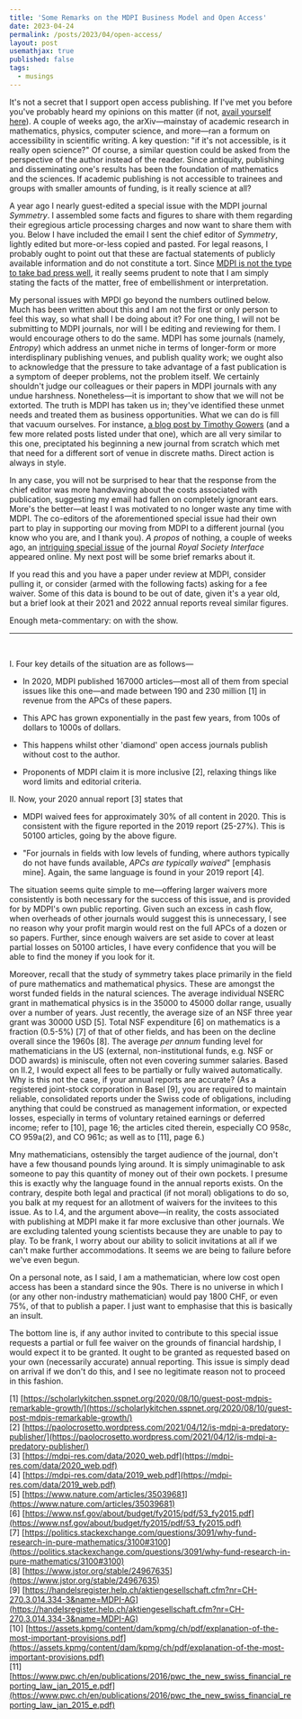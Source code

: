 ```yaml
---
title: 'Some Remarks on the MDPI Business Model and Open Access'
date: 2023-04-24
permalink: /posts/2023/04/open-access/
layout: post
usemathjax: true
published: false
tags:
  - musings
---
```


It's not a secret that I support open access publishing. If I've met you before you've probably heard my opinions on this matter (if not, [avail yourself here](https://darsakthi.github.io/other/)). A couple of weeks ago, the arXiv—mainstay of academic research in mathematics, physics, computer science, and more—ran a formum on accessibility in scientific writing. A key question: "if it's not accessible, is it really open science?" Of course, a similar question could be asked from the perspective of the author instead of the reader. Since antiquity, publishing and disseminating one's results has been the foundation of mathematics and the sciences. If academic publishing is not accessible to trainees and groups with smaller amounts of funding, is it really science at all? 

A year ago I nearly guest-edited a special issue with the MDPI journal _Symmetry_. I assembled some facts and figures to share with them regarding their egregious article processing charges and now want to share them with you. Below I have included the email I sent the chief editor of _Symmetry_, lightly edited but more-or-less copied and pasted. For legal reasons, I probably ought to point out that these are factual statements of publicly available information and do not constitute a tort. Since [MDPI is not the type to take bad press well](https://www.chronicle.com/article/publisher-threatens-to-sue-blogger-for-1-billion/), it really seems prudent to note that I am simply stating the facts of the matter, free of embellishment or interpretation. 

My personal issues with MPDI go beyond the numbers outlined below. Much has been written about this and I am not the first or only person to feel this way, so what shall I be doing about it? For one thing, I will not be submitting to MDPI journals, nor will I be editing and reviewing for them. I would encourage others to do the same. MDPI has some journals (namely, _Entropy_) which address an unmet niche in terms of longer-form or more interdisplinary publishing venues, and publish quality work; we ought also to acknowledge that the pressure to take advantage of a fast publication is a symptom of deeper problems, not the problem itself. We certainly shouldn't judge our colleagues or their papers in MDPI journals with any undue harshness. Nonetheless—it is important to show that we will not be extorted. The truth is MDPI has taken us in; they've identified these unmet needs and treated them as business opportunities. What we can do is fill that vacuum ourselves. For instance, [a blog post by Timothy Gowers](https://gowers.wordpress.com/2012/01/21/elsevier-my-part-in-its-downfall/) (and a few more related posts listed under that one), which are all very similar to this one, preciptated his beginning a new journal from scratch which met that need for a different sort of venue in discrete maths. Direct action is always in style.

In any case, you will not be surprised to hear that the response from the chief editor was more handwaving about the costs associated with publication, suggesting my email had fallen on completely ignorant ears. More's the better—at least I was motivated to no longer waste any time with MDPI. The co-editors of the aforementioned special issue had their own part to play in supporting our moving from MDPI to a different journal (you know who you are, and I thank you). _A propos_ of nothing, a couple of weeks ago, an [intriguing special issue](https://royalsocietypublishing.org/toc/rsfs/2023/13/3) of the journal _Royal Society Interface_ appeared online. My next post will be some brief remarks about it.

If you read this and you have a paper under review at MDPI, consider pulling it, or consider (armed with the following facts) asking for a fee waiver. Some of this data is bound to be out of date, given it's a year old, but a brief look at their 2021 and 2022 annual reports reveal similar figures. 

Enough meta-commentary: on with the show.

---        

&nbsp;

I. Four key details of the situation are as follows—
         
- In 2020, MDPI published 167000 articles—most all of them from special issues like this one—and made between 190 and 230 million [1] in revenue from the APCs of these papers.
         
- This APC has grown exponentially in the past few years, from 100s of dollars to 1000s of dollars.
         
- This happens whilst other 'diamond' open access journals publish without cost to the author.
         
- Proponents of MDPI claim it is more inclusive [2], relaxing things like word limits and editorial criteria.
         
II. Now, your 2020 annual report [3] states that 
         
- MDPI waived fees for approximately 30% of all content in 2020. This is consistent with the figure reported in the 2019 report (25-27%). This is 50100 articles, going by the above figure.
         
- "For journals in fields with low levels of funding, where authors typically do not have funds available, _APCs are typically waived_" [emphasis mine]. Again, the same language is found in your 2019 report [4].
         
The situation seems quite simple to me—offering larger waivers more consistently is both necessary for the success of this issue, and is provided for by MDPI's own public reporting. Given such an excess in cash flow, when overheads of other journals would suggest this is unnecessary, I see no reason why your profit margin would rest on the full APCs of a dozen or so papers. Further, since enough waivers are set aside to cover at least partial losses on 50100 articles, I have every confidence that you will be able to find the money if you look for it.
           
Moreover, recall that the study of symmetry takes place primarily in the field of pure mathematics and mathematical physics. These are amongst the worst funded fields in the natural sciences. The average individual NSERC grant in mathematical physics is in the 35000 to 45000 dollar range, usually over a number of years. Just recently, the average size of an NSF three year grant was 30000 USD [5]. Total NSF expenditure [6] on mathematics is a fraction (0.5-5%) [7] of that of other fields, and has been on the decline overall since the 1960s [8]. The average _per annum_ funding level for mathematicians in the US (external, non-institutional funds, e.g. NSF or DOD awards) is miniscule, often not even covering summer salaries. Based on II.2, I would expect all fees to be partially or fully waived automatically. Why is this not the case, if your annual reports are accurate? (As a registered joint-stock corporation in Basel [9], you are required to maintain reliable, consolidated reports under the Swiss code of obligations, including anything that could be construed as management information, or expected losses, especially in terms of voluntary retained earnings or deferred income; refer to [10], page 16; the articles cited therein, especially CO 958c, CO 959a(2), and CO 961c; as well as to [11], page 6.)
          
Mny mathematicians, ostensibly the target audience of the journal, don't have a few thousand pounds lying around. It is simply unimaginable to ask someone to pay this quantity of money out of their own pockets. I presume this is exactly why the language found in the annual reports exists. On the contrary, despite both legal and practical (if not moral) obligations to do so, you balk at my request for an allotment of waivers for the invitees to this issue. As to I.4, and the argument above—in reality, the costs associated with publishing at MDPI make it far more exclusive than other journals. We are excluding talented young scientists because they are unable to pay to play. To be frank, I worry about our ability to solicit invitations at all if we can't make further accommodations. It seems we are being  to failure before we've even begun.
           
On a personal note, as I said, I am a mathematician, where low cost open access has been a standard since the 90s. There is no universe in which I (or any other non-industry mathematician) would pay 1800 CHF, or even 75%, of that to publish a paper. I just want to emphasise that this is basically an insult. 
            
The bottom line is, if any author invited to contribute to this special issue requests a partial or full fee waiver on the grounds of financial hardship, I would expect it to be granted. It ought to be granted as requested based on your own (necessarily accurate) annual reporting. This issue is simply dead on arrival if we don't do this, and I see no legitimate reason not to proceed in this fashion.
            
[1] [https://scholarlykitchen.sspnet.org/2020/08/10/guest-post-mdpis-remarkable-growth/](https://scholarlykitchen.sspnet.org/2020/08/10/guest-post-mdpis-remarkable-growth/)        
[2] [https://paolocrosetto.wordpress.com/2021/04/12/is-mdpi-a-predatory-publisher/](https://paolocrosetto.wordpress.com/2021/04/12/is-mdpi-a-predatory-publisher/)      
[3] [https://mdpi-res.com/data/2020_web.pdf](https://mdpi-res.com/data/2020_web.pdf)      
[4] [https://mdpi-res.com/data/2019_web.pdf](https://mdpi-res.com/data/2019_web.pdf)      
[5] [https://www.nature.com/articles/35039681](https://www.nature.com/articles/35039681)      
[6] [https://www.nsf.gov/about/budget/fy2015/pdf/53_fy2015.pdf](https://www.nsf.gov/about/budget/fy2015/pdf/53_fy2015.pdf)      
[7] [https://politics.stackexchange.com/questions/3091/why-fund-research-in-pure-mathematics/3100#3100](https://politics.stackexchange.com/questions/3091/why-fund-research-in-pure-mathematics/3100#3100)      
[8] [https://www.jstor.org/stable/24967635](https://www.jstor.org/stable/24967635)      
[9] [https://handelsregister.help.ch/aktiengesellschaft.cfm?nr=CH-270.3.014.334-3&name=MDPI-AG](https://handelsregister.help.ch/aktiengesellschaft.cfm?nr=CH-270.3.014.334-3&name=MDPI-AG)      
[10] [https://assets.kpmg/content/dam/kpmg/ch/pdf/explanation-of-the-most-important-provisions.pdf](https://assets.kpmg/content/dam/kpmg/ch/pdf/explanation-of-the-most-important-provisions.pdf)      
[11] [https://www.pwc.ch/en/publications/2016/pwc_the_new_swiss_financial_reporting_law_jan_2015_e.pdf](https://www.pwc.ch/en/publications/2016/pwc_the_new_swiss_financial_reporting_law_jan_2015_e.pdf)      

